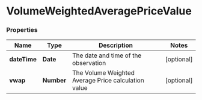 # VolumeWeightedAveragePriceValue

### Properties
Name | Type | Description | Notes
------------ | ------------- | ------------- | -------------
**dateTime** | **Date** | The date and time of the observation | [optional] 
**vwap** | **Number** | The Volume Weighted Average Price calculation value | [optional] 



